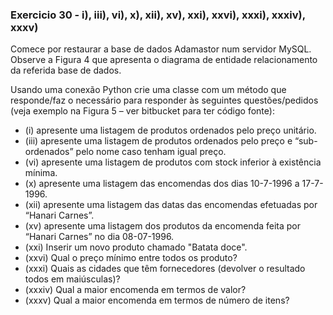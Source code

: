 ### Exercicio 30 - i), iii), vi), x), xii), xv), xxi), xxvi), xxxi), xxxiv), xxxv)

Comece por restaurar a base de dados Adamastor num servidor MySQL. Observe a
Figura 4 que apresenta o diagrama de entidade relacionamento da referida base de dados.

Usando uma conexão Python crie uma classe com um método que responde/faz o necessário
para responder às seguintes questões/pedidos (veja exemplo na Figura 5 – ver bitbucket para
ter código fonte):

- (i) apresente uma listagem de produtos ordenados pelo preço unitário.
- (iii) apresente uma listagem de produtos ordenados pelo preço e “sub-ordenados” pelo
nome caso tenham igual preço.
- (vi) apresente uma listagem de produtos com stock inferior à existência mínima.
- (x) apresente uma listagem das encomendas dos dias 10-7-1996 a 17-7-1996.
- (xii) apresente uma listagem das datas das encomendas efetuadas por “Hanari Carnes”.
- (xv) apresente uma listagem dos produtos da encomenda feita por “Hanari Carnes” no dia
08-07-1996.
- (xxi) Inserir um novo produto chamado "Batata doce".
- (xxvi) Qual o preço mínimo entre todos os produto?
- (xxxi) Quais as cidades que têm fornecedores (devolver o resultado todos em maiúsculas)?
- (xxxiv) Qual a maior encomenda em termos de valor?
- (xxxv) Qual a maior encomenda em termos de número de itens?